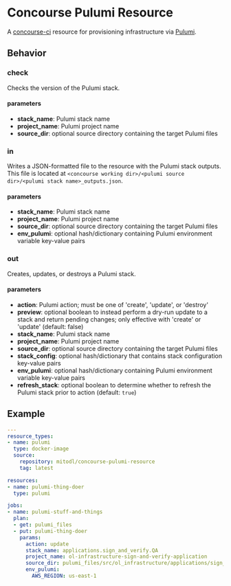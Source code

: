# Concourse Pulumi Resource

A [concourse-ci](https://concourse-ci.org) resource for provisioning infrastructure via [Pulumi](https://www.pulumi.com).

## Behavior

### check

Checks the version of the Pulumi stack.

#### parameters

- **stack_name**: Pulumi stack name
- **project_name**: Pulumi project name
- **source_dir**: optional source directory containing the target Pulumi files

### in

Writes a JSON-formatted file to the resource with the Pulumi stack outputs. This file is located at `<concourse working dir>/<pulumi source dir>/<pulumi stack name>_outputs.json`.

#### parameters

- **stack_name**: Pulumi stack name
- **project_name**: Pulumi project name
- **source_dir**: optional source directory containing the target Pulumi files
- **env_pulumi**: optional hash/dictionary containing Pulumi environment variable key-value pairs

### out

Creates, updates, or destroys a Pulumi stack.

#### parameters

- **action**: Pulumi action; must be one of 'create', 'update', or 'destroy'
- **preview**: optional boolean to instead perform a dry-run update to a stack and return pending changes; only effective with 'create' or 'update' (default: false)
- **stack_name**: Pulumi stack name
- **project_name**: Pulumi project name
- **source_dir**: optional source directory containing the target Pulumi files
- **stack_config**: optional hash/dictionary that contains stack configuration key-value pairs
- **env_pulumi**: optional hash/dictionary containing Pulumi environment variable key-value pairs
- **refresh_stack**: optional boolean to determine whether to refresh the Pulumi stack prior to action (default: `true`)

## Example

```yaml
---
resource_types:
- name: pulumi
  type: docker-image
  source:
    repository: mitodl/concourse-pulumi-resource
    tag: latest

resources:
- name: pulumi-thing-doer
  type: pulumi

jobs:
- name: pulumi-stuff-and-things
  plan:
  - get: pulumi_files
  - put: pulumi-thing-doer
    params:
      action: update
      stack_name: applications.sign_and_verify.QA
      project_name: ol-infrastructure-sign-and-verify-application
      source_dir: pulumi_files/src/ol_infrastructure/applications/sign_and_verify
      env_pulumi:
        AWS_REGION: us-east-1
```
